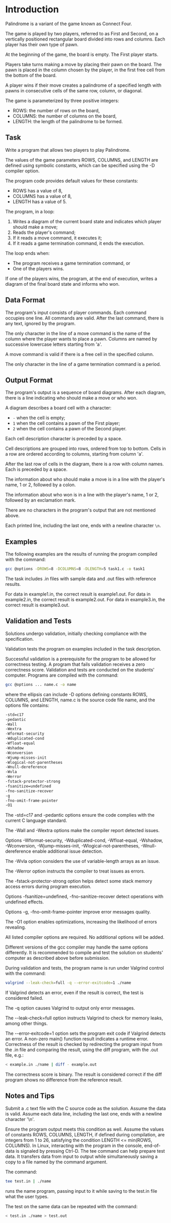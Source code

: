 # Introduction

Palindrome is a variant of the game known as Connect Four.

The game is played by two players, referred to as First and Second, on a vertically positioned rectangular board divided into rows and columns. Each player has their own type of pawn.

At the beginning of the game, the board is empty. The First player starts.

Players take turns making a move by placing their pawn on the board. The pawn is placed in the column chosen by the player, in the first free cell from the bottom of the board.

A player wins if their move creates a palindrome of a specified length with pawns in consecutive cells of the same row, column, or diagonal.

The game is parameterized by three positive integers:

- ROWS: the number of rows on the board,
- COLUMNS: the number of columns on the board,
- LENGTH: the length of the palindrome to be formed.

## Task

Write a program that allows two players to play Palindrome.

The values of the game parameters ROWS, COLUMNS, and LENGTH are defined using symbolic constants, which can be specified using the -D compiler option.

The program code provides default values for these constants:

- ROWS has a value of 8,
- COLUMNS has a value of 8,
- LENGTH has a value of 5.

The program, in a loop:

1. Writes a diagram of the current board state and indicates which player should make a move;
2. Reads the player's command;
3. If it reads a move command, it executes it;
4. If it reads a game termination command, it ends the execution.

The loop ends when:

- The program receives a game termination command, or
- One of the players wins.

If one of the players wins, the program, at the end of execution, writes a diagram of the final board state and informs who won.

## Data Format

The program's input consists of player commands. Each command occupies one line. All commands are valid. After the last command, there is any text, ignored by the program.

The only character in the line of a move command is the name of the column where the player wants to place a pawn. Columns are named by successive lowercase letters starting from 'a'.

A move command is valid if there is a free cell in the specified column.

The only character in the line of a game termination command is a period.

## Output Format

The program's output is a sequence of board diagrams. After each diagram, there is a line indicating who should make a move or who won.

A diagram describes a board cell with a character:

- `-` when the cell is empty;
- `1` when the cell contains a pawn of the First player;
- `2` when the cell contains a pawn of the Second player.

Each cell description character is preceded by a space.

Cell descriptions are grouped into rows, ordered from top to bottom. Cells in a row are ordered according to columns, starting from column 'a'.

After the last row of cells in the diagram, there is a row with column names. Each is preceded by a space.

The information about who should make a move is in a line with the player's name, 1 or 2, followed by a colon.

The information about who won is in a line with the player's name, 1 or 2, followed by an exclamation mark.

There are no characters in the program's output that are not mentioned above.

Each printed line, including the last one, ends with a newline character `\n`.

## Examples

The following examples are the results of running the program compiled with the command:

```sh
gcc @options -DROWS=8 -DCOLUMNS=8 -DLENGTH=5 task1.c -o task1
```

The task includes .in files with sample data and .out files with reference results.

For data in example1.in, the correct result is example1.out.
For data in example2.in, the correct result is example2.out.
For data in example3.in, the correct result is example3.out.

## Validation and Tests

Solutions undergo validation, initially checking compliance with the specification.

Validation tests the program on examples included in the task description.

Successful validation is a prerequisite for the program to be allowed for correctness testing. A program that fails validation receives a zero correctness score.
Validation and tests are conducted on the students' computer.
Programs are compiled with the command:

```sh
gcc @options ... name.c -o name
```

where the ellipsis can include -D options defining constants ROWS, COLUMNS, and LENGTH, name.c is the source code file name, and the options file contains:

```sh
-std=c17
-pedantic
-Wall
-Wextra
-Wformat-security
-Wduplicated-cond
-Wfloat-equal
-Wshadow
-Wconversion
-Wjump-misses-init
-Wlogical-not-parentheses
-Wnull-dereference
-Wvla
-Werror
-fstack-protector-strong
-fsanitize=undefined
-fno-sanitize-recover
-g
-fno-omit-frame-pointer
-O1
```

The -std=c17 and -pedantic options ensure the code complies with the current C language standard.

The -Wall and -Wextra options make the compiler report detected issues.

Options -Wformat-security, -Wduplicated-cond, -Wfloat-equal, -Wshadow, -Wconversion, -Wjump-misses-init, -Wlogical-not-parentheses, -Wnull-dereference enable additional issue detection.

The -Wvla option considers the use of variable-length arrays as an issue.

The -Werror option instructs the compiler to treat issues as errors.

The -fstack-protector-strong option helps detect some stack memory access errors during program execution.

Options -fsanitize=undefined, -fno-sanitize-recover detect operations with undefined effects.

Options -g, -fno-omit-frame-pointer improve error messages quality.

The -O1 option enables optimizations, increasing the likelihood of errors revealing.

All listed compiler options are required. No additional options will be added.

Different versions of the gcc compiler may handle the same options differently. It is recommended to compile and test the solution on students' computer as described above before submission.

During validation and tests, the program name is run under Valgrind control with the command:

```sh
valgrind --leak-check=full -q --error-exitcode=1 ./name
```

If Valgrind detects an error, even if the result is correct, the test is considered failed.

The -q option causes Valgrind to output only error messages.

The --leak-check=full option instructs Valgrind to check for memory leaks, among other things.

The --error-exitcode=1 option sets the program exit code if Valgrind detects an error.
A non-zero main() function result indicates a runtime error.
Correctness of the result is checked by redirecting the program input from the .in file and comparing the result, using the diff program, with the .out file, e.g.:

```sh
< example.in ./name | diff - example.out
```

The correctness score is binary. The result is considered correct if the diff program shows no difference from the reference result.

## Notes and Tips

Submit a .c text file with the C source code as the solution.
Assume the data is valid.
Assume each data line, including the last one, ends with a newline character '\n'.

Ensure the program output meets this condition as well.
Assume the values of constants ROWS, COLUMNS, LENGTH, if defined during compilation, are integers from 1 to 26, satisfying the condition LENGTH <= min(ROWS, COLUMNS).
In Linux, interacting with the program in the console, end-of-data is signaled by pressing Ctrl-D.
The tee command can help prepare test data. It transfers data from input to output while simultaneously saving a copy to a file named by the command argument.

The command:

```sh
tee test.in | ./name
```

runs the name program, passing input to it while saving to the test.in file what the user types.

The test on the same data can be repeated with the command:

```sh
< test.in ./name > test.out
```
